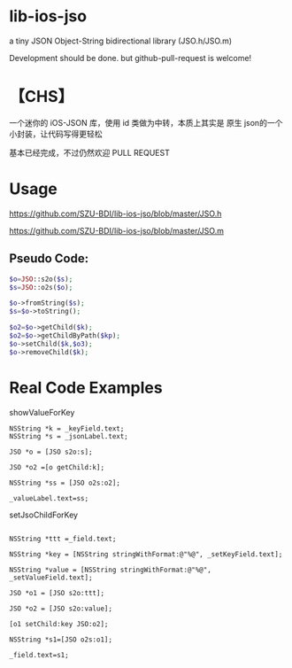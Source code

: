 # lib-ios-jso

a tiny JSON Object-String bidirectional library (JSO.h/JSO.m)

Development should be done.  but github-pull-request is welcome!

# 【CHS】

一个迷你的 iOS-JSON 库，使用 id 类做为中转，本质上其实是 原生 json的一个小封装，让代码写得更轻松

基本已经完成，不过仍然欢迎 PULL REQUEST

# Usage

https://github.com/SZU-BDI/lib-ios-jso/blob/master/JSO.h

https://github.com/SZU-BDI/lib-ios-jso/blob/master/JSO.m

## Pseudo Code:

```php
$o=JSO::s2o($s);
$s=JSO::o2s($o);

$o->fromString($s);
$s=$o->toString();

$o2=$o->getChild($k);
$o2=$o->getChildByPath($kp);
$o->setChild($k,$o3);
$o->removeChild($k);
```


# Real Code Examples

showValueForKey

```
NSString *k = _keyField.text;
NSString *s = _jsonLabel.text;

JSO *o = [JSO s2o:s];

JSO *o2 =[o getChild:k];

NSString *ss = [JSO o2s:o2];

_valueLabel.text=ss;

```

setJsoChildForKey

```objc

NSString *ttt =_field.text;

NSString *key = [NSString stringWithFormat:@"%@", _setKeyField.text];

NSString *value = [NSString stringWithFormat:@"%@", _setValueField.text];

JSO *o1 = [JSO s2o:ttt];

JSO *o2 = [JSO s2o:value];

[o1 setChild:key JSO:o2];

NSString *s1=[JSO o2s:o1];

_field.text=s1;


```
